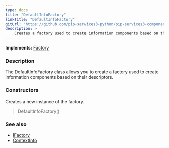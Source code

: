 ```yaml
---
type: docs
title: "DefaultInfoFactory"
linkTitle: "DefaultInfoFactory"
gitUrl: "https://github.com/pip-services3-python/pip-services3-components-python"
description: >
    Creates a factory used to create information components based on their descriptors.
---
```


**Implements:** [Factory](../../build/factory)

### Description

The DefaultInfoFactory class allows you to create a factory used to create information components based on their descriptors.

### Constructors
Creates a new instance of the factory.

> DefaultInfoFactory()
 
### See also 

- [IFactory](../../build/ifactory)
- [ContextInfo](../../info/context_info)
